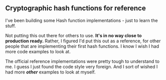 ## Cryptographic hash functions for reference
I've been building some Hash function implementations - just to learn the stuff.

Not putting this out there for others to use. **It's in no way close to production ready.**
Rather, I figured I'd put this out as a reference, for other people that are implementing their first hash functions.
I know I wish I had more code examples to look at.

The official reference implementations were pretty tough to understand to me.
I guess I just found the code style very foreign. And I sort of wished I had more ***other*** examples to look at myself.
